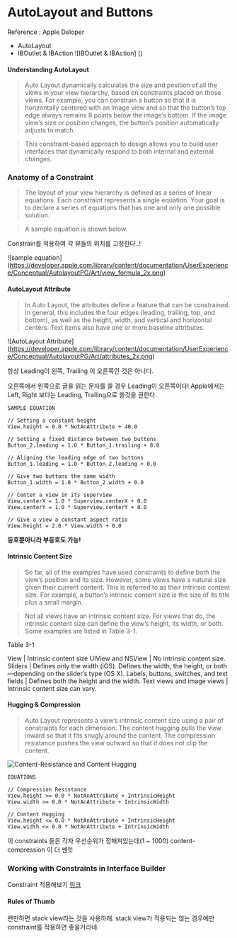 # AutoLayout and Buttons
 Reference : Apple Deloper

- AutoLayout
- IBOutlet & IBAction
![IBOutlet & IBAction] ()

#### Understanding AutoLayout
> Auto Layout dynamically calculates the size and position of all the views in your view hierarchy, based on constraints placed on those views. For example, you can constrain a button so that it is horizontally centered with an Image view and so that the button’s top edge always remains 8 points below the image’s bottom. If the image view’s size or position changes, the button’s position automatically adjusts to match. 

> This constraint-based approach to design allows you to build user interfaces that dynamically respond to both internal and external changes. 

### Anatomy of a Constraint

> The layout of your view hierarchy is defined as a series of linear equations. Each constraint represents a single equation. Your goal is to declare a series of equations that has one and only one possible solution.

> A sample equation is shown below.

Constrain를 적용하여 각 뷰들의 위치를 고정한다..!

![sample equation] (https://developer.apple.com/library/content/documentation/UserExperience/Conceptual/AutolayoutPG/Art/view_formula_2x.png)

#### AutoLayout Attribute 

> In Auto Layout, the attributes define a feature that can be constrained. In general, this includes the four edges (leading, trailing, top, and bottom), as well as the height, width, and vertical and horizontal centers. Text items also have one or more baseline attributes. 

![AutoLayout Attribute] (https://developer.apple.com/library/content/documentation/UserExperience/Conceptual/AutolayoutPG/Art/attributes_2x.png)

항상 Leading이 왼쪽, Trailing 이 오른쪽인 것은 아니다.

오른쪽에서 왼쪽으로 글을 읽는 문자를 쓸 경우 Leading이 오른쪽이다! Apple에서는 Left, Right 보다는 Leading, Trailing으로 쓸것을 권한다.


    SAMPLE EQUATION

    // Setting a constant height
    View.height = 0.0 * NotAnAttribute + 40.0

    // Setting a fixed distance between two buttons
    Button_2.leading = 1.0 * Button_1.trailing + 8.0

    // Aligning the leading edge of two buttons
    Button_1.leading = 1.0 * Button_2.leading + 0.0

    // Give two buttons the same width
    Button_1.width = 1.0 * Button_2.width + 0.0

    // Center a view in its superview
    View.centerX = 1.0 * Superview.centerX + 0.0
    View.centerY = 1.0 * Superview.centerY + 0.0

    // Give a view a constant aspect ratio
    View.height = 2.0 * View.width + 0.0

**등호뿐아니라 부등호도 가능!**


#### Intrinsic Content Size

> So far, all of the examples have used constraints to define both the view’s position and its size. However, some views have a natural size given their current content. This is referred to as their intrinsic content size. For example, a button’s intrinsic content size is the size of its title plus a small margin.

> Not all views have an intrinsic content size. For views that do, the intrinsic content size can define the view’s height, its width, or both. Some examples are listed in Table 3-1.

Table 3-1

View | Intrinsic content size
UIView and NSView | No intrinsic content size.
Sliders | Defines only the width (iOS). Defines the width, the height, or both—depending on the slider’s type (OS X).
Labels, buttons, switches, and text fields | Defines both the height and the width.
Text views and image views | Intrinsic content size can vary.


#### Hugging & Compression

> Auto Layout represents a view’s intrinsic content size using a pair of constraints for each dimension. The content hugging pulls the view inward so that it fits snugly around the content. The compression resistance pushes the view outward so that it does not clip the content.

![Content-Resistance and Content Hugging](https://developer.apple.com/library/content/documentation/UserExperience/Conceptual/AutolayoutPG/Art/intrinsic_content_size_2x.png)

    EQUATIONS

    // Compression Resistance
    View.height >= 0.0 * NotAnAttribute + IntrinsicHeight
    View.width >= 0.0 * NotAnAttribute + IntrinsicWidth

    // Content Hugging
    View.height <= 0.0 * NotAnAttribute + IntrinsicHeight
    View.width <= 0.0 * NotAnAttribute + IntrinsicWidth

이 constraints 들은 각자 우선순위가 정해져있는데(1 ~ 1000) content-compression 이 더 쎈듯


### Working with Constraints in Interface Builder 
 Constraint 적용해보기 [링크](https://developer.apple.com/library/content/documentation/UserExperience/Conceptual/AutolayoutPG/WorkingwithConstraintsinInterfaceBuidler.html#//apple_ref/doc/uid/TP40010853-CH10-SW1)


#### Rules of Thumb

 왠만하면 stack view라는 것을 사용하래. stack view가 적용되는 않는 경우에만 constraint를 적용하면 좋을거라네.

